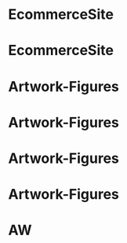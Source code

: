 # EcommerceSite
# EcommerceSite
# Artwork-Figures
# Artwork-Figures
# Artwork-Figures
# Artwork-Figures
# AW
